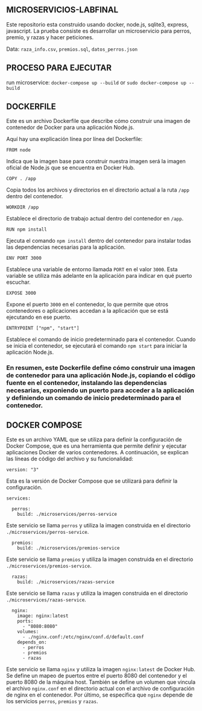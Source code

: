 ## MICROSERVICIOS-LABFINAL
Este repositorio esta construido usando docker, node.js, sqlite3, express, javascript.
La prueba consiste es desarrollar un microservicio para perros, premio, y razas y hacer peticiones. 

Data: `raza_info.csv`, `premios.sql`, `datos_perros.json`

## PROCESO PARA EJECUTAR

run microservice:
`docker-compose up --build`
or
`sudo docker-compose up --build`

## DOCKERFILE

Este es un archivo Dockerfile que describe cómo construir una imagen de contenedor de Docker para una aplicación Node.js.

Aquí hay una explicación línea por línea del Dockerfile:

```
FROM node
```

Indica que la imagen base para construir nuestra imagen será la imagen oficial de Node.js que se encuentra en Docker Hub.

```
COPY . /app
```

Copia todos los archivos y directorios en el directorio actual a la ruta `/app` dentro del contenedor.

```
WORKDIR /app
```

Establece el directorio de trabajo actual dentro del contenedor en `/app`.

```
RUN npm install
```

Ejecuta el comando `npm install` dentro del contenedor para instalar todas las dependencias necesarias para la aplicación.

```
ENV PORT 3000
```

Establece una variable de entorno llamada `PORT` en el valor `3000`. Esta variable se utiliza más adelante en la aplicación para indicar en qué puerto escuchar.

```
EXPOSE 3000
```

Expone el puerto `3000` en el contenedor, lo que permite que otros contenedores o aplicaciones accedan a la aplicación que se está ejecutando en ese puerto.

```
ENTRYPOINT ["npm", "start"]
```

Establece el comando de inicio predeterminado para el contenedor. Cuando se inicia el contenedor, se ejecutará el comando `npm start` para iniciar la aplicación Node.js.

### En resumen, este Dockerfile define cómo construir una imagen de contenedor para una aplicación Node.js, copiando el código fuente en el contenedor, instalando las dependencias necesarias, exponiendo un puerto para acceder a la aplicación y definiendo un comando de inicio predeterminado para el contenedor.

## DOCKER COMPOSE

Este es un archivo YAML que se utiliza para definir la configuración de Docker Compose, que es una herramienta que permite definir y ejecutar aplicaciones Docker de varios contenedores. A continuación, se explican las líneas de código del archivo y su funcionalidad:

```
version: "3"
```

Esta es la versión de Docker Compose que se utilizará para definir la configuración.

```
services:
```

```
  perros:
    build: ./microservices/perros-service
```

Este servicio se llama `perros` y utiliza la imagen construida en el directorio `./microservices/perros-service`.

```
  premios:
    build: ./microservices/premios-service
```

Este servicio se llama `premios` y utiliza la imagen construida en el directorio `./microservices/premios-service`.

```
  razas:
    build: ./microservices/razas-service
```

Este servicio se llama `razas` y utiliza la imagen construida en el directorio `./microservices/razas-service`.

```
  nginx:
    image: nginx:latest
    ports:
      - "8080:8080"
    volumes:
      - ./nginx.conf:/etc/nginx/conf.d/default.conf
    depends_on:
      - perros
      - premios
      - razas
```

Este servicio se llama `nginx` y utiliza la imagen `nginx:latest` de Docker Hub. Se define un mapeo de puertos entre el puerto 8080 del contenedor y el puerto 8080 de la máquina host. También se define un volumen que vincula el archivo `nginx.conf` en el directorio actual con el archivo de configuración de nginx en el contenedor. Por último, se especifica que `nginx` depende de los servicios  `perros`, `premios` y `razas`.
